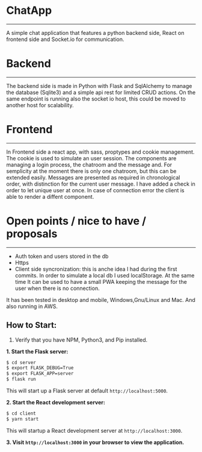 # ChatApp
---
A simple chat application that features a python backend side, React on frontend side and Socket.io for communication.

# Backend
---
The backend side is made in Python with Flask and SqlAlchemy to manage the database (Sqlite3) and a simple api rest for limited CRUD actions.
On the same endpoint is running also the socket io host, this could be moved to another host for scalability.

# Frontend
---
In Frontend side a react app, with sass, proptypes and cookie management. The cookie is used to simulate an user session.
The components are managing a login process, the chatroom and the message and.
For semplicity at the moment there is only one chatroom, but this can be extended easily.
Messages are presented as required in chronological order, with distinction for the current user message.
I have added a check in order to let unique user at once.
In case of connection error the client is able to render a diffent component.

# Open points / nice to have / proposals
---
* Auth token and users stored in the db
* Https 
* Client side syncronization: this is anche idea I had during the first commits. In order to simulate a local db I used localStorage. At the same time It can be used to have a small PWA keeping the message for the user when there is no connection.

It has been tested in desktop and mobile, Windows,Gnu/Linux and Mac. And also running in AWS. 


## How to Start:
1. Verify that you have NPM, Python3, and Pip installed.
 
**1. Start the Flask server:**
```bash
$ cd server
$ export FLASK_DEBUG=True
$ export FLASK_APP=server
$ flask run
```
This will start up a Flask server at default `http://localhost:5000`.

**2. Start the React development server:**
```bash
$ cd client
$ yarn start
```
This will startup a React development server at `http://localhost:3000`.

**3. Visit `http://localhost:3000` in your browser to view the application.**